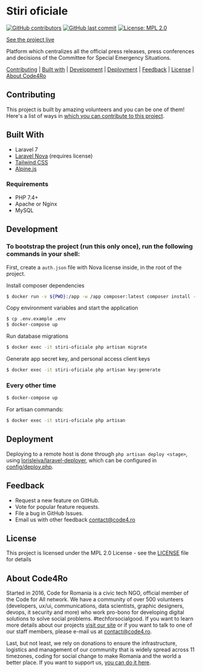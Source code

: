 # Stiri oficiale

[![GitHub contributors](https://img.shields.io/github/contributors/code4romania/stiri-oficiale.svg?style=for-the-badge)](https://github.com/code4romania/stiri-oficiale/graphs/contributors) [![GitHub last commit](https://img.shields.io/github/last-commit/code4romania/stiri-oficiale.svg?style=for-the-badge)](https://github.com/code4romania/stiri-oficiale/commits/master) [![License: MPL 2.0](https://img.shields.io/badge/license-MPL%202.0-brightgreen.svg?style=for-the-badge)](https://opensource.org/licenses/MPL-2.0)

[See the project live](https://stirioficiale.ro/)

Platform which centralizes all the official press releases, press conferences and decisions of the Committee for Special Emergency Situations.

[Contributing](#contributing) | [Built with](#built-with) | [Development](#development) | [Deployment](#deployment) | [Feedback](#feedback) | [License](#license) | [About Code4Ro](#about-code4ro)

## Contributing

This project is built by amazing volunteers and you can be one of them! Here's a list of ways in [which you can contribute to this project](.github/CONTRIBUTING.md).

## Built With

-   Laravel 7
-   [Laravel Nova](https://nova.laravel.com/) (requires license)
-   [Tailwind CSS](https://tailwindcss.com/)
-   [Alpine.js](https://github.com/alpinejs/alpine)

### Requirements

-   PHP 7.4+
-   Apache or Nginx
-   MySQL

## Development

### To bootstrap the project (run this only once), run the following commands in your shell:

First, create a `auth.json` file with Nova license inside, in the root of the project.

Install composer dependencies

```bash
$ docker run -v ${PWD}:/app -w /app composer:latest composer install --ignore-platform-reqs --no-scripts --no-interaction --prefer-dist --optimize-autoloader
```

Copy environment variables and start the application

```bash
$ cp .env.example .env
$ docker-compose up
```

Run database migrations

```bash
$ docker exec -it stiri-oficiale php artisan migrate
```

Generate app secret key, and personal access client keys

```bash
$ docker exec -it stiri-oficiale php artisan key:generate
```

### Every other time

```bash
$ docker-compose up
```

For artisan commands:

```bash
$ docker exec -it stiri-oficiale php artisan
```

## Deployment

Deploying to a remote host is done through `php artisan deploy <stage>`, using [lorisleiva/laravel-deployer](https://github.com/lorisleiva/laravel-deployer), which can be configured in [config/deploy.php](config/deploy.php).

## Feedback

-   Request a new feature on GitHub.
-   Vote for popular feature requests.
-   File a bug in GitHub Issues.
-   Email us with other feedback contact@code4.ro

## License

This project is licensed under the MPL 2.0 License - see the [LICENSE](LICENSE) file for details

## About Code4Ro

Started in 2016, Code for Romania is a civic tech NGO, official member of the Code for All network. We have a community of over 500 volunteers (developers, ux/ui, communications, data scientists, graphic designers, devops, it security and more) who work pro-bono for developing digital solutions to solve social problems. #techforsocialgood. If you want to learn more details about our projects [visit our site](https://www.code4.ro/en/) or if you want to talk to one of our staff members, please e-mail us at contact@code4.ro.

Last, but not least, we rely on donations to ensure the infrastructure, logistics and management of our community that is widely spread across 11 timezones, coding for social change to make Romania and the world a better place. If you want to support us, [you can do it here](https://code4.ro/en/donate/).

